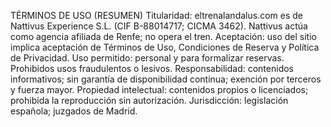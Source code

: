 TÉRMINOS DE USO (RESUMEN)
Titularidad: eltrenalandalus.com es de Nattivus Experience S.L. (CIF B-88014717; CICMA 3462). Nattivus actúa como agencia afiliada de Renfe; no opera el tren.
Aceptación: uso del sitio implica aceptación de Términos de Uso, Condiciones de Reserva y Política de Privacidad.
Uso permitido: personal y para formalizar reservas. Prohibidos usos fraudulentos o lesivos.
Responsabilidad: contenidos informativos; sin garantía de disponibilidad continua; exención por terceros y fuerza mayor.
Propiedad intelectual: contenidos propios o licenciados; prohibida la reproducción sin autorización.
Jurisdicción: legislación española; juzgados de Madrid.
